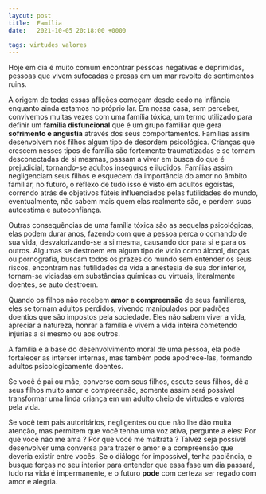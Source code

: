 ```yaml
---
layout: post
title:  Família
date:   2021-10-05 20:18:00 +0000

tags: virtudes valores
---
```


Hoje em dia é muito comum encontrar pessoas negativas e deprimidas, pessoas que vivem sufocadas e presas em um mar revolto de sentimentos ruins.

A origem de todas essas aflições começam desde cedo na infância enquanto ainda estamos no próprio lar. Em nossa casa, sem perceber, convivemos muitas vezes com uma família tóxica, um termo utilizado para definir um **família disfuncional** que é um grupo familiar que gera **sofrimento e angústia** através dos seus comportamentos. Famílias assim desenvolvem  nos filhos algum tipo de desordem psicológica. Crianças que crescem nesses tipos de família são fortemente traumatizadas e se tornam  desconectadas de si mesmas, passam a viver em busca do que é prejudicial, tornando-se adultos inseguros e iludidos. Famílias assim negligenciam seus filhos e esquecem da importância do amor no âmbito familiar, no futuro, o reflexo de tudo isso é visto em adultos egoístas, correndo atrás de objetivos fúteis influenciados pelas futilidades do mundo, eventualmente, não sabem mais quem elas realmente são, e perdem suas autoestima e autoconfiança.

Outras consequências de uma família tóxica são as sequelas psicológicas, elas podem durar anos, fazendo com que a pessoa perca o comando de sua vida, desvalorizando-se a si mesma, causando dor para si e para os outros. Algumas se destroem em algum tipo de vicio como álcool, drogas ou pornografia, buscam todos os prazes do mundo sem entender os seus riscos, encontram  nas futilidades da vida a anestesia de sua dor interior,  tornam-se viciadas em substâncias químicas ou virtuais, literalmente doentes, se auto destroem.

Quando os filhos não recebem **amor e compreensão** de seus familiares, eles se tornam adultos perdidos, vivendo manipulados por padrões doentios que são impostos pela sociedade. Eles não sabem  viver a vida, apreciar a natureza, honrar a família e vivem a vida inteira cometendo injúrias a si mesmo ou aos outros.
 
A família é a base do desenvolvimento moral de uma pessoa, ela pode fortalecer as interser internas, mas também pode apodrece-las, formando adultos psicologicamente doentes.
 
Se você é pai ou mãe, converse com seus filhos, escute seus filhos, dê a seus filhos muito amor e  compreensão, somente assim será possível transformar uma linda criança em um adulto cheio de virtudes e valores pela vida.
 
Se você tem pais autoritários, negligentes ou que não lhe dão muita atenção, mas permitem que você tenha uma voz ativa, pergunte a eles: Por que você não me ama ? Por que você me maltrata ? Talvez seja possível desenvolver uma conversa para trazer o amor e a compreensão que deveria existir entre vocês. Se o diálogo for impossível, tenha paciência, e busque forças no seu interior para entender que essa fase um dia passará, tudo na vida é impermanente, e o futuro **pode** com certeza ser regado com amor e alegria.

